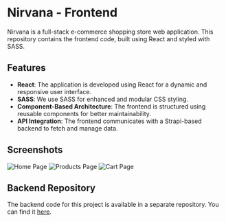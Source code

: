 # Nirvana - Frontend

Nirvana is a full-stack e-commerce shopping store web application. This repository contains the frontend code, built using React and styled with SASS.

## Features

- **React**: The application is developed using React for a dynamic and responsive user interface.
- **SASS**: We use SASS for enhanced and modular CSS styling.
- **Component-Based Architecture**: The frontend is structured using reusable components for better maintainability.
- **API Integration**: The frontend communicates with a Strapi-based backend to fetch and manage data.

## Screenshots

![Home Page](./client/public/img/home.png)
![Products Page](./client/public/img/products.png)
![Cart Page](./client/public/img/product.png)



## Backend Repository

The backend code for this project is available in a separate repository. You can find it [here](https://github.com/ananya-gta/api).




